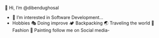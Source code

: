  👋 Hi, I’m @dibendughosal
- 👀 I’m interested in Software Development...
- Hobbies
🎭 Doing improve
🏕 Backpacking
🌏 Traveling the world
👗 Fashion
🎨 Painting
follow me on Social media-
<a href="https://www.instagram.com/imdibghosal/"><i class="bi bi-instagram"></i></a>
<!---
dibendughosal/dibendughosal is a ✨ special ✨ repository because its `README.md` (this file) appears on your GitHub profile.
You can click the Preview link to take a look at your changes.
--->
